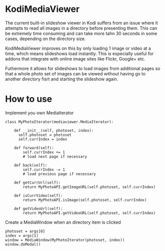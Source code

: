 # KodiMediaViewer

The current built-in slideshow viewer in Kodi suffers from an issue where it attempts to read all images in a
directory before presenting them. This can be extremely time consuming and can take more tahn 30 seconds in some cases, depending on the directory size. 

KodiMediaViewer improves on this by only loading 1 image or video at a time, which means slideshows load instantly. This is especially useful for addons that integrate with online image sites like Flickr, Google+ etc. 

Futhermore it allows for slideshows to load images from additional pages so that a whole photo set of images can be viewed without having go to another directory fisrt and starting the slideshow again. 

# How to use

Implement you own MediaIterator

```
class MyPhotoIterator(mediaviewer.MediaIterator):

    def __init__(self, photoset, index):
      self.photoset = photoset
      self.currIndex = index

    def forward(self):
        self.currIndex += 1
        # load next page if necessary

    def back(self):
        self.currIndex -= 1
        # load previous page if necessary

    def getCurrUrl(self):
        return MyPhotoAPI.getImageURL(self.photoset, self.currIndex)

    def isCurrVideo(self):
        return MyPhotoAPI.isImage(self.photoset, self.currIndex)

    def getVideoUrl(self):
        return MyPhotoAPI.getVideoURL(self.photoset, self.currIndex)
```

Create a MediaWindow when an directory item is clicked

```
photoset = args[0]
index = args[1]
window = MediaWindow(MyPhotoIterator(photoset, index))
window.doModal()
```
